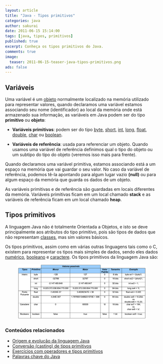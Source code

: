 ```yaml
---
layout: article
title: "Java - Tipos primitivos"
categories: java
author: sakurai
date: 2011-06-15 15:14:00
tags: [java, tipos, primitivos]
published: true
excerpt: Conheça os tipos primitivos do Java.
comments: true
image:
  teaser: 2011-06-15-teaser-java-tipos-primitivos.png
ads: false
---
```


## Variáveis

Uma variável é um [objeto](http://www.universidadejava.com.br/java/java-objeto/) normalmente localizado na memória utilizado para representar valores, quando declaramos uma variável estamos associando seu nome (identificador) ao local da memória onde está armazenado sua informação, as variáveis em Java podem ser do tipo **primitivo** ou **objeto**:

* **Variáveis primitivas**: podem ser do tipo [byte](http://www.universidadejava.com.br/java/java-tipo-numerico-inteiro/), [short](http://www.universidadejava.com.br/java/java-tipo-numerico-inteiro/), [int](http://www.universidadejava.com.br/java/java-tipo-numerico-inteiro/), [long](http://www.universidadejava.com.br/java/java-tipo-numerico-inteiro/), [float](http://www.universidadejava.com.br/java/java-tipo-numerico-ponto-flutuante/), [double](http://www.universidadejava.com.br/java/java-tipo-numerico-ponto-flutuante/), [char](http://www.universidadejava.com.br/java/java-tipo-caractere/) ou [boolean](http://www.universidadejava.com.br/java/java-tipo-boolean/).

* **Variáveis de referência**: usada para referenciar um objeto. Quando usamos uma variável de referência definimos qual o tipo do objeto ou um subtipo do tipo do objeto (veremos isso mais para frente).

Quando declaramos uma variável primitiva, estamos associando está a um espaço na memória que vai guardar o seu valor. No caso da variável de referência, podemos tê-la apontando para algum lugar vazio **(null)** ou para algum espaço da memória que guarda os dados de um objeto.

As variáveis primitivas e de referência são guardadas em locais diferentes da memória. Variáveis primitivas ficam em um local chamado **stack** e as variáveis de referência ficam em um local chamado **heap**.


## Tipos primitivos

A linguagem Java não é totalmente Orientada a Objetos, e isto se deve principalmente aos atributos do tipo primitivo, pois são tipos de dados que não representam [classes](http://www.universidadejava.com.br/java/java-classe/), mas sim valores básicos.

Os tipos primitivos, assim como em várias outras linguagens tais como o C, existem para representar os tipos mais simples de dados, sendo eles dados [numérico](http://www.universidadejava.com.br/java/java-tipo-numerico-inteiro/), [booleano](http://www.universidadejava.com.br/java/java-tipo-boolean/) e [caractere](http://www.universidadejava.com.br/java/java-tipo-caractere/). Os tipos primitivos da linguagem Java são:

<figure>
    <a href="/images/2011-06-15-java-tipos-primitivos-01.png"><img src="/images/2011-06-15-java-tipos-primitivos-01.png" alt="Tipos primitivos do Java."></a>
</figure>


### Conteúdos relacionados

- [Origem e evolução da linguagem Java](http://www.universidadejava.com.br/java/origem-evolucao-java/)
- [Conversão (casting) de tipos primitivos](http://www.universidadejava.com.br/java/java-casting-tipos-primitivos/)
- [Exercícios com operadores e tipos primitivos](http://www.universidadejava.com.br/java/java-exercicios-tipos-primitivos/)
- [Palavras chave do Java](http://www.universidadejava.com.br/java/java-palavras-chave/)